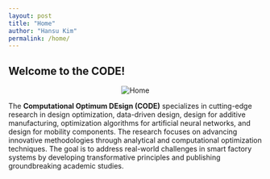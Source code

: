 ```yaml
---
layout: post
title: "Home"
author: "Hansu Kim"
permalink: /home/
---
```

   
## Welcome to the CODE!   
   
<div style="display: flex; justify-content: center;">
  <img src="https://github.com/user-attachments/assets/7e912b52-cf61-4973-847e-5ab53551a279" 
       alt="Home" 
       style="max-width: 100%; height: auto; width: auto; max-height: 75vh; object-fit: contain;">
</div>   
   
The **Computational Optimum DEsign (CODE)** specializes in cutting-edge research in design optimization, data-driven design, design for additive manufacturing, optimization algorithms for artificial neural networks, and design for mobility components. The research focuses on advancing innovative methodologies through analytical and computational optimization techniques. The goal is to address real-world challenges in smart factory systems by developing transformative principles and publishing groundbreaking academic studies.
